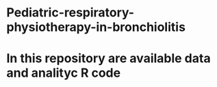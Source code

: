# Pediatric-respiratory-physiotherapy-in-bronchiolitis
# In this repository are available data and analityc R code
